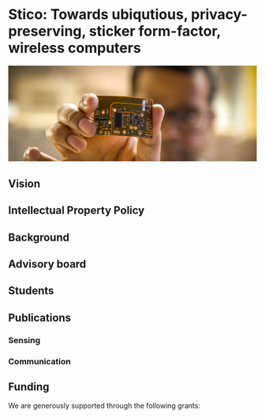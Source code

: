 # Stico: Towards ubiqutious, privacy-preserving, sticker form-factor, wireless computers
![Sticker form factor sensor](abbflexsensor.jpeg)  

## Vision


## Intellectual Property Policy


## Background


## Advisory board


## Students


## Publications


### Sensing


### Communication



## Funding

We are generously supported through the following grants:

